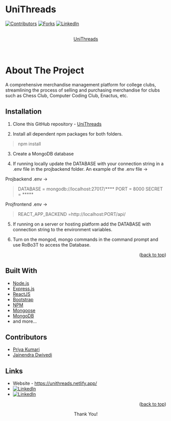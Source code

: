 # UniThreads

<div id="top"></div>

[![Contributors][contributors-shield]][contributors-url]
[![Forks][forks-shield]][forks-url]
[![LinkedIn][linkedin-shield]][linkedin-url]

<!-- PROJECT LOGO -->
<br />
<div align="center">
  <a href="https://github.com/priya03050/uniThreads">
    UniThreads
<!--     <img src="/public/images/LOGO MAIN.png" alt="Logo"> -->
  </a>
<br/><br/><br/>
</div>

# About The Project

A comprehensive merchandise management platform for college clubs, streamlining the process of selling and purchasing merchandise for clubs such as Chess Club, Computer Coding Club, Enactus, etc. 

## Installation

1. Clone this GitHub repository - [UniThreads](https://github.com/priya03050/uniThreads)

2. Install all dependent npm packages for both folders.

> npm install 

3. Create a MongoDB database

4. If running locally update the DATABASE with your connection string in a .env file in the projbackend folder.
   An example of the .env file ->

Projbackend .env ->

> DATABASE = mongodb://localhost:27017/****
> PORT = 8000
> SECRET = *****

Projfrontend .env ->
> REACT_APP_BACKEND =http://localhost:PORT/api/

5. If running on a server or hosting platform add the DATABASE with connection string to the environment variables.

6. Turn on the mongod, mongo commands in the command prompt and use RoBo3T to access the Database.

<p align="right">(<a href="#top">back to top</a>)</p>

## Built With

* [Node.js](https://nodejs.org/)
* [Express.js](https://expressjs.com/)
* [ReactJS](https://legacy.reactjs.org/docs/getting-started.html)
* [Bootstrap](https://getbootstrap.com)
* [NPM](https://www.npmjs.com/) 
* [Mongoose](https://mongoosejs.com/)
* [MongoDB](https://www.mongodb.com/)
* and more...

## Contributors

- [Priya Kumari](https://github.com/priya03050)
- [Jainendra Dwivedi](https://github.com/JainendraDwivedi)

## Links
* Website - https://unithreads.netlify.app/
* [![LinkedIn][plinkedin-shield]][priyalinked-url]
* [![LinkedIn][jlinkedin-shield]][jailinked-url]

<p align="right">(<a href="#top">back to top</a>)</p>



<p align="center">Thank You!</p>

<!-- MARKDOWN LINKS & IMAGES -->
[contributors-shield]:https://img.shields.io/github/contributors/JainendraDwivedi/unithreads?style=for-the-badge&logo=appveyor
[contributors-url]: https://github.com/JainendraDwivedi/unithreads/graphs/contributors
[forks-shield]: https://img.shields.io/github/forks/JainendraDwivedi/unithreads?style=for-the-badge
[forks-url]: https://github.com/JainendraDwivedi/unithreads/network/members
[linkedin-shield]: https://img.shields.io/badge/-LinkedIn-black.svg?style=for-the-badge&logo=linkedin&colorB=555
[linkedin-url]: https://www.linkedin.com/in/priya03050
[jailinked-url]: https://www.linkedin.com/in/jainendradwivedi
[jlinkedin-shield]:https://img.shields.io/badge/-Jainendra-black.svg?style=for-the-badge&logo=linkedin&colorB=555
[priyalinked-url]: https://www.linkedin.com/in/priya03050
[plinkedin-shield]:https://img.shields.io/badge/-Priya-black.svg?style=for-the-badge&logo=linkedin&colorB=555
